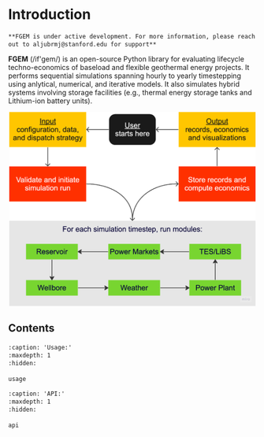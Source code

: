# Introduction

```{warning}
**FGEM is under active development. For more information, please reach out to aljubrmj@stanford.edu for support**
```

**FGEM** (/if'gem/) is an open-source Python library for evaluating lifecycle techno-economics of baseload and flexible geothermal energy projects. It performs sequential simulations spanning hourly to yearly timestepping using anlytical, numerical, and iterative models. It also simulates hybrid systems involving storage facilities (e.g., thermal energy storage tanks and Lithium-ion battery units).

<div align="center">
  <img src="_static/flowchart.png" alt="logo" width="500" height="auto" />
</div>



Contents
--------

```{toctree}
:caption: 'Usage:'
:maxdepth: 1
:hidden:

usage
```

```{toctree}
:caption: 'API:'
:maxdepth: 1
:hidden:

api
```
